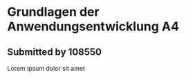 # **Grundlagen der Anwendungsentwicklung A4**
## **Submitted by 108550**
Lorem ipsum dolor sit amet
